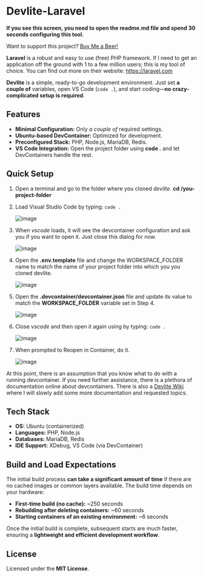 # Devlite-Laravel

**If you see this screen, you need to open the readme.md file and spend 30 seconds configuring this tool.**

Want to support this project? [Buy Me a Beer!](https://coff.ee/mozrin)

**Laravel** is a robust and easy to use (free) PHP framework. If I need to get an application off the ground with 1 to a few million users; this is my tool of choice. You can find out more on their website: https://laravel.com

**Devlite** is a simple, ready-to-go development environment. Just set **a couple of** variables, open VS Code (`code .`), and start coding—**no crazy-complicated setup is required**.

## Features

- **Minimal Configuration:** Only _a couple of_ required settings.
- **Ubuntu-based DevContainer:** Optimized for development.
- **Preconfigured Stack:** PHP, Node.js, MariaDB, Redis.
- **VS Code Integration:** Open the project folder using **code .** and let DevContainers handle the rest.

## Quick Setup

1. Open a terminal and go to the folder where you cloned _devlite_. **cd /you-project-folder**
2. Load Visual Studio Code by typing: `code .`

   ![image](https://github.com/user-attachments/assets/78e0feda-f25b-4946-a8b9-be7911c16d99)

3. When _vscode_ loads, it will see the devcontainer configuration and ask you if you want to open it. Just close this dialog for now.

   ![image](https://github.com/user-attachments/assets/22f119a6-94b0-4cb2-beb3-34285eaa3e8e)

4. Open the **.env.template** file and change the WORKSPACE_FOLDER name to match the name of your project folder into which you you cloned devlite.

   ![image](https://github.com/user-attachments/assets/41b7dbb7-5dff-46a5-9317-d05b49973691)

5. Open the **.devcontainer/devcontainer.json** file and update its value to match the **WORKSPACE_FOLDER** variable set in Step 4.

   ![image](https://github.com/user-attachments/assets/f5209622-8b89-4274-9bd9-fb6b8de24eac)

6. Close _vscode_ and then open it again using by typing: `code .`

   ![image](https://github.com/user-attachments/assets/d39d3864-fecb-4434-b36f-7622fca0d740)

7. When prompted to Reopen in Container, do it.

   ![image](https://github.com/user-attachments/assets/d925bd01-2c69-42b6-8df7-1ca4b70c6f4e)

At this point, there is an assumption that you know what to do with a running devcontainer. If you need further assistance, there is a plethora of documentation online about devcontainers. There is also a [Devlite Wiki](https://github.com/moztopia/devlite/wiki) where I will slowly add some more documentation and requested topics.

## Tech Stack

- **OS:** Ubuntu (containerized)
- **Languages:** PHP, Node.js
- **Databases:** MariaDB, Redis
- **IDE Support:** XDebug, VS Code (via DevContainer)

## Build and Load Expectations

The initial build process **can take a significant amount of time** if there are no cached images or common layers available. The build time depends on your hardware:

- **First-time build (no cache):** ~250 seconds
- **Rebuilding after deleting containers:** ~60 seconds
- **Starting containers of an existing environment:** ~6 seconds

Once the initial build is complete, subsequent starts are much faster, ensuring a **lightweight and efficient development workflow**.

## License

Licensed under the **MIT License**.
